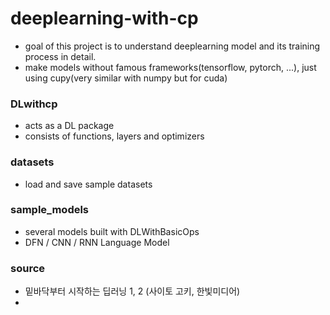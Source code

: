 # deeplearning-with-cp
- goal of this project is to understand deeplearning model and its training process in detail.
- make models without famous frameworks(tensorflow, pytorch, ...), just using cupy(very similar with numpy but for cuda)

### DLwithcp
- acts as a DL package
- consists of functions, layers and optimizers

### datasets
- load and save sample datasets

### sample_models
- several models built with DLWithBasicOps
- DFN / CNN / RNN Language Model

### source
- 밑바닥부터 시작하는 딥러닝 1, 2 (사이토 고키, 한빛미디어)
- 
